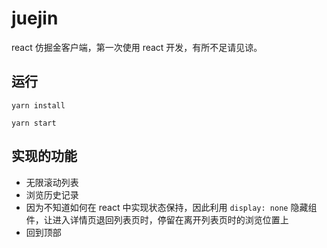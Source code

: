 # juejin

react 仿掘金客户端，第一次使用 react 开发，有所不足请见谅。

## 运行

```
yarn install

yarn start
```

## 实现的功能

* 无限滚动列表
* 浏览历史记录
* 因为不知道如何在 react 中实现状态保持，因此利用 `display: none` 隐藏组件，让进入详情页退回列表页时，停留在离开列表页时的浏览位置上
* 回到顶部